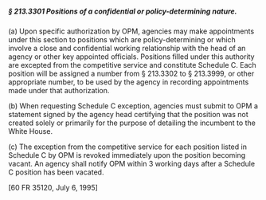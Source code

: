 ##### § 213.3301 Positions of a confidential or policy-determining nature. #####

(a) Upon specific authorization by OPM, agencies may make appointments under this section to positions which are policy-determining or which involve a close and confidential working relationship with the head of an agency or other key appointed officials. Positions filled under this authority are excepted from the competitive service and constitute Schedule C. Each position will be assigned a number from § 213.3302 to § 213.3999, or other appropriate number, to be used by the agency in recording appointments made under that authorization.

(b) When requesting Schedule C exception, agencies must submit to OPM a statement signed by the agency head certifying that the position was not created solely or primarily for the purpose of detailing the incumbent to the White House.

(c) The exception from the competitive service for each position listed in Schedule C by OPM is revoked immediately upon the position becoming vacant. An agency shall notify OPM within 3 working days after a Schedule C position has been vacated.

[60 FR 35120, July 6, 1995]